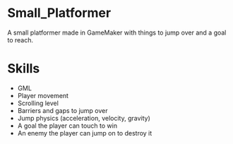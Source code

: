 # Small_Platformer
A small platformer made in GameMaker with things to jump over and a goal to reach.
# Skills
* GML
* Player movement
* Scrolling level
* Barriers and gaps to jump over
* Jump physics (acceleration, velocity, gravity)
* A goal the player can touch to win
* An enemy the player can jump on to destroy it
